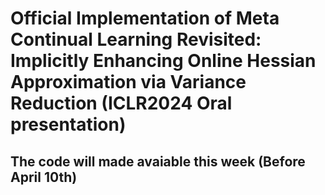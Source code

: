 # Official Implementation of Meta Continual Learning Revisited: Implicitly Enhancing Online Hessian Approximation via Variance Reduction (ICLR2024 Oral presentation)

## The code will made avaiable this week (Before April 10th)
